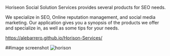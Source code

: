Horiseon Social Solution Services provides several products for SEO needs.

We specialize in SEO, Online reputation management, and social media marketing.
Our application gives you a synopsis of the products we offer and specialize in, as well as some tips for your needs.

https://alebarrero.github.io/Horison-Services/

##image screenshot
<img src="https://github.com/alebarrero/Module-1-HW#:~:text=Horison%20screenshot.png" alt="horison">
